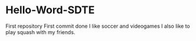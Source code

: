 # Hello-Word-SDTE
First repository
First commit done
I like soccer and videogames
I also like to play squash with my friends.
